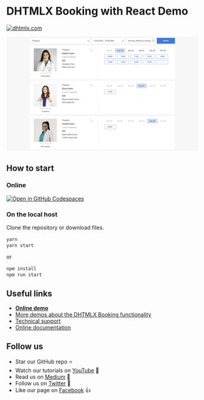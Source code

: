 # DHTMLX Booking with React Demo

[![dhtmlx.com](https://img.shields.io/badge/made%20by-DHTMLX-blue)](https://dhtmlx.com/)

![DHTMLX Booking with React Demo](booking.png)

## How to start

### Online

[![Open in GitHub Codespaces](https://github.com/codespaces/badge.svg)](https://codespaces.new/DHTMLX/react-booking-demo)

### On the local host

Clone the repository or download files.

```
yarn
yarn start
```

or

```
npm install
npm run start
```

## Useful links

- **[Online demo](https://replit.com/@dhtmlx/dhtmlx-booking-with-react)**
- [More demos about the DHTMLX Booking functionality](https://snippet.dhtmlx.com/6it4ohez?tag=booking)
- [Technical support ](https://forum.dhtmlx.com/c/booking)
- [Online  documentation](https://docs.dhtmlx.com/booking/)

## Follow us

- Star our GitHub repo :star:
- Watch our tutorials on [YouTube](https://www.youtube.com/user/dhtmlx/videos) :eyes:
- Read us on [Medium](https://dhtmlx.medium.com) :newspaper:
- Follow us on [Twitter](https://twitter.com/dhtmlx) :feet:
- Like our page on [Facebook](https://www.facebook.com/dhtmlx/) :thumbsup:
